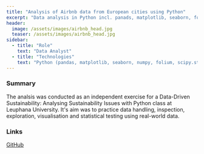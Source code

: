 ```yaml
---
title: "Analysis of Airbnb data from European cities using Python"
excerpt: "Data analysis in Python incl. panads, matplotlib, seaborn, folium libraries."
header:
  image: /assets/images/airbnb_head.jpg
  teaser: /assets/images/airbnb_head.jpg
sidebar:
  - title: "Role"
    text: "Data Analyst"
  - title: "Technologies"
    text: "Python (pandas, matplotlib, seaborn, numpy, folium, scipy.stats)"
---
```




### Summary

The analsis was conducted as an independent exercise for a Data-Driven Sustainability: Analysing Sustainability Issues with Python class at Leuphana University. It's aim was to practice data handling, inspection, exploration, visualisation and statistical testing using real-world data.

### Links
[GitHub](https://github.com/justynastepniak/airbnb-analysis/blob/main/airbnb_analysis.ipynb)
